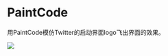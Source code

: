# PaintCode
用PaintCode模仿Twitter的启动界面logo飞出界面的效果。

![](http://p1.bpimg.com/1949/6860f9ce30e5c32e.gif)